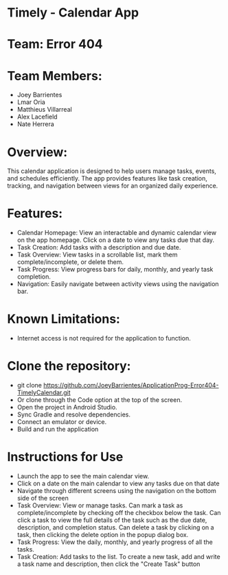 # Timely - Calendar App
# Team: Error 404

# Team Members:
- Joey Barrientes
- Lmar Oria
- Matthieus Villarreal
- Alex Lacefield
- Nate Herrera

# Overview:
This calendar application is designed to help users manage tasks, events, and schedules efficiently. The app provides features like task creation, tracking, and navigation between views for an organized daily experience.

# Features:
- Calendar Homepage: View an interactable and dynamic calendar view on the app homepage. Click on a date to view any tasks due that day.
- Task Creation: Add tasks with a description and due date.
- Task Overview: View tasks in a scrollable list, mark them complete/incomplete, or delete them.
- Task Progress: View progress bars for daily, monthly, and yearly task completion.
- Navigation: Easily navigate between activity views using the navigation bar.

# Known Limitations:
- Internet access is not required for the application to function.

# Clone the repository:
- git clone https://github.com/JoeyBarrientes/ApplicationProg-Error404-TimelyCalendar.git
- Or clone through the Code option at the top of the screen.
- Open the project in Android Studio.
- Sync Gradle and resolve dependencies.
- Connect an emulator or device.
- Build and run the application

# Instructions for Use
- Launch the app to see the main calendar view.
- Click on a date on the main calendar to view any tasks due on that date
- Navigate through different screens using the navigation on the bottom side of the screen
- Task Overview: View or manage tasks. Can mark a task as complete/incomplete by checking off the checkbox below the task. Can click a task to view the full details of the task such as the due date, description, and completion status. Can delete a task by clicking on a task, then clicking the delete option in the popup dialog box.
- Task Progress: View the daily, monthly, and yearly progress of all the tasks.
- Task Creation: Add tasks to the list. To create a new task, add and write a task name and description, then click the "Create Task" button